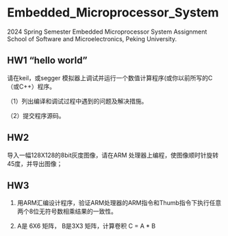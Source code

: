 # Embedded_Microprocessor_System
2024 Spring Semester Embedded Microprocessor System Assignment  School of Software and Microelectronics, Peking University.

## HW1 “hello world”

请在keil，或segger 模拟器上调试并运行一个数值计算程序(或你以前所写的C（或C++）程序。

（1）列出编译和调试过程中遇到的问题及解决措施。

（2）提交程序源码。



## HW2 

导入一幅128X128的8bit灰度图像，请在ARM 处理器上编程，使图像顺时针旋转45度，并导出图像；



## HW3

1. 用ARM汇编设计程序，验证ARM处理器的ARM指令和Thumb指令下执行任意两个8位无符号数相乘结果的一致性。

2. A是 6X6 矩阵， B是3X3 矩阵，计算卷积 C = A * B
